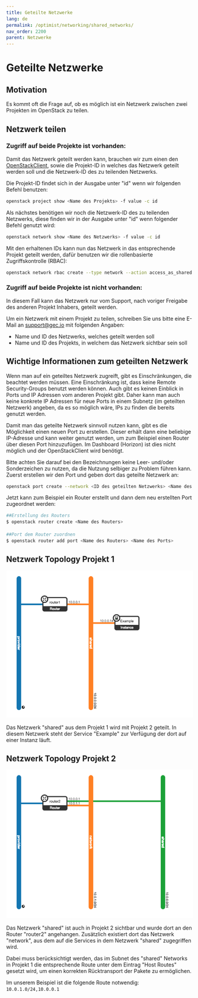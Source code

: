 ```yaml
---
title: Geteilte Netzwerke
lang: de
permalink: /optimist/networking/shared_networks/
nav_order: 2200
parent: Netzwerke
---
```


# Geteilte Netzwerke

## Motivation

Es kommt oft die Frage auf, ob es möglich ist ein Netzwerk zwischen zwei Projekten im OpenStack zu teilen.

## Netzwerk teilen

### Zugriff auf beide Projekte ist vorhanden:

Damit das Netzwerk geteilt werden kann, brauchen wir zum einen den [OpenStackClient](https://docs.openstack.org/python-openstackclient/latest/), sowie die Projekt-ID in welches das Netzwerk geteilt werden soll und die Netzwerk-ID des zu teilenden Netzwerks.

Die Projekt-ID findet sich in der Ausgabe unter "id" wenn wir folgenden Befehl benutzen:

```bash
openstack project show <Name des Projekts> -f value -c id
```

Als nächstes benötigen wir noch die Netzwerk-ID des zu teilenden Netzwerks, diese finden wir in der Ausgabe unter "id" wenn folgender Befehl genutzt wird:

```bash
openstack network show <Name des Netzwerks> -f value -c id
```

Mit den erhaltenen IDs kann nun das Netzwerk in das entsprechende Projekt geteilt werden, dafür benutzen wir die rollenbasierte Zugriffskontrolle (RBAC):

```bash
openstack network rbac create --type network --action access_as_shared --target-project <ID des Projekts> <ID des zu teilenden Netzwerks>
```

### Zugriff auf beide Projekte ist nicht vorhanden:

In diesem Fall kann das Netzwerk nur vom Support, nach voriger Freigabe des anderen Projekt Inhabers, geteilt werden.

Um ein Netzwerk mit einem Projekt zu teilen, schreiben Sie uns bitte eine E-Mail an [support@gec.io](mailto:support@gec.io) mit folgenden Angaben:

- Name und ID des Netzwerks, welches geteilt werden soll
- Name und ID des Projekts, in welchem das Netzwerk sichtbar sein soll

## Wichtige Informationen zum geteilten Netzwerk

Wenn man auf ein geteiltes Netzwerk zugreift, gibt es Einschränkungen, die beachtet werden müssen.
Eine Einschränkung ist, dass keine Remote Security-Groups benutzt werden können.
Auch gibt es keinen Einblick in Ports und IP Adressen vom anderen Projekt gibt.
Daher kann man auch keine konkrete IP Adressen für neue Ports in einem Subnetz (im geteilten Netzwerk) angeben, da es so möglich wäre, IPs zu finden die bereits genutzt werden.

Damit man das geteilte Netzwerk sinnvoll nutzen kann, gibt es die Möglichkeit einen neuen Port zu erstellen.
Dieser erhält dann eine beliebige IP-Adresse und kann weiter genutzt werden, um zum Beispiel einen Router über diesen Port hinzuzufügen.
Im Dashboard (Horizon) ist dies nicht möglich und der OpenStackClient wird benötigt.

Bitte achten Sie darauf bei den Bezeichnungen keine Leer- und/oder Sonderzeichen zu nutzen, da die Nutzung selbiger zu Problem führen kann.
Zuerst erstellen wir den Port und geben dort das geteilte Netzwerk an:

```bash
openstack port create --network <ID des geteilten Netzwerks> <Name des Ports>
```

Jetzt kann zum Beispiel ein Router erstellt und dann dem neu erstellten Port zugeordnet werden:

```bash
##Erstellung des Routers
$ openstack router create <Name des Routers>

##Port dem Router zuordnen
$ openstack router add port <Name des Routers> <Name des Ports>
```

## Netzwerk Topology Projekt 1

![](attachments/SharedNetwork1.png)

Das Netzwerk "shared" aus dem Projekt 1 wird mit Projekt 2 geteilt. In diesem Netzwerk steht der Service "Example" zur Verfügung der dort auf einer Instanz läuft.

## Netzwerk Topology Projekt 2

![](attachments/SharedNetwork2.png)

Das Netzwerk "shared" ist auch in Projekt 2 sichtbar und wurde dort an den Router "router2" angehangen.
Zusätzlich existiert dort das Netzwerk "network", aus dem auf die Services in dem Netzwerk "shared" zugegriffen wird.

Dabei muss berücksichtigt werden, das im Subnet des "shared" Networks in Projekt 1 die entsprechende Route unter dem Eintrag "Host Routes" gesetzt wird, um einen korrekten Rücktransport der Pakete zu ermöglichen.

Im unserem Beispiel ist die folgende Route notwendig: `10.0.1.0/24,10.0.0.1`
